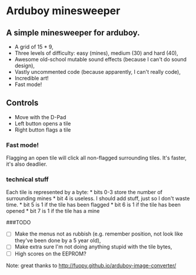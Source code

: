 # Arduboy minesweeper

## A simple minesweeper for arduboy.
- A grid of 15 * 9,
- Three levels of difficulty: easy (mines), medium (30) and hard (40),
- Awesome old-school mutable sound effects (because I can't do sound design),
- Vastly uncommented code (because apparently, I can't really code),
- Incredible art!
- Fast mode!

## Controls
- Move with the D-Pad
- Left button opens a tile
- Right button flags a tile

### Fast mode!
Flagging an open tile will click all non-flagged surrounding tiles. It's faster, it's also deadlier.


### technical stuff
Each tile is represented by a byte:
	* bits 0-3 store the number of surrounding mines
	* bit 4 is useless. I should add stuff, just so I don't waste time.
	* bit 5 is 1 if the tile has been flagged
	* bit 6 is 1 if the tile has been opened
	* bit 7 is 1 if the tile has a mine

###TODO
- [ ] Make the menus not as rubbish (e.g. remember position, not look like they've been done by a 5 year old),
- [ ] Make extra sure I'm not doing anything stupid with the tile bytes,
- [ ] High scores on the EEPROM?

Note: great thanks to http://fuopy.github.io/arduboy-image-converter/
